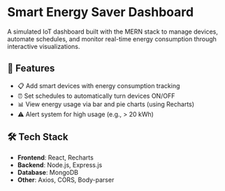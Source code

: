 # Smart Energy Saver Dashboard

A simulated IoT dashboard built with the MERN stack to manage devices, automate schedules, and monitor real-time energy consumption through interactive visualizations.

## 🚀 Features

- 📋 Add smart devices with energy consumption tracking
- ⏰ Set schedules to automatically turn devices ON/OFF
- 📊 View energy usage via bar and pie charts (using Recharts)
- ⚠️ Alert system for high usage (e.g., > 20 kWh)

## 🛠️ Tech Stack

- **Frontend**: React, Recharts
- **Backend**: Node.js, Express.js
- **Database**: MongoDB
- **Other**: Axios, CORS, Body-parser



